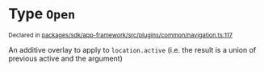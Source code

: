 # Type `Open`
<sub>Declared in [packages/sdk/app-framework/src/plugins/common/navigation.ts:117](https://github.com/dxos/dxos/blob/c996a34fe/packages/sdk/app-framework/src/plugins/common/navigation.ts#L117)</sub>


An additive overlay to apply to  `location.active`  (i.e. the result is a union of previous active and the argument)




